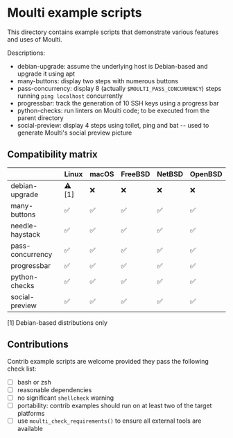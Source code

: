# Moulti example scripts

This directory contains example scripts that demonstrate various features and uses of Moulti.

Descriptions:
- debian-upgrade: assume the underlying host is Debian-based and upgrade it using apt
- many-buttons: display two steps with numerous buttons
- pass-concurrency: display 8 (actually `$MOULTI_PASS_CONCURRENCY`) steps running `ping localhost` concurrently
- progressbar: track the generation of 10 SSH keys using a progress bar
- python-checks: run linters on Moulti code; to be executed from the parent directory
- social-preview: display 4 steps using toilet, ping and bat -- used to generate Moulti's social preview picture

## Compatibility matrix

|                  | Linux | macOS | FreeBSD | NetBSD | OpenBSD |
|------------------|-------|-------|---------|--------|---------|
| debian-upgrade   | ⚠️  [1]|  ❌   |   ❌    |   ❌   |   ❌    |
| many-buttons     | ✅    |  ✅   |   ✅    |   ✅   |   ✅    |
| needle-haystack  | ✅    |  ✅   |   ✅    |   ✅   |   ✅    |
| pass-concurrency | ✅    |  ✅   |   ✅    |   ✅   |   ✅    |
| progressbar      | ✅    |  ✅   |   ✅    |   ✅   |   ✅    |
| python-checks    | ✅    |  ✅   |   ✅    |   ✅   |   ✅    |
| social-preview   | ✅    |  ✅   |   ✅    |   ✅   |   ✅    |

[1] Debian-based distributions only

## Contributions

Contrib example scripts are welcome provided they pass the following check list:

- [ ] bash or zsh
- [ ] reasonable dependencies
- [ ] no significant `shellcheck` warning
- [ ] portability: contrib examples should run on at least two of the target platforms
- [ ] use `moulti_check_requirements()` to ensure all external tools are available

